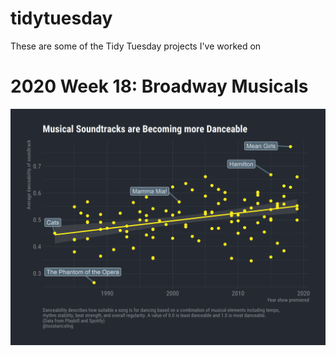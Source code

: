 # tidytuesday
These are some of the Tidy Tuesday projects I've worked on

# 2020 Week 18: Broadway Musicals

![Image description](https://github.com/tsostarics/tidytuesday/blob/master/musicals/danceability.png)
